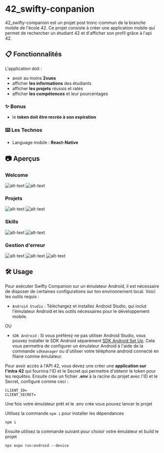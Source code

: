 # 42_swifty-conpanion
42_swifty-companion est un projet post tronc-commun de la branche mobile de l'école 42. Ce projet consiste à créer une application mobile qui permet de rechercher un étudiant 42 et d'afficher son profil grâce à l'api 42.

## 📋 Fonctionnalités
L'application doit :
* avoir au moins **2vues**
* afficher **les informations** des étudiants
* afficher **les projets** réussis et ratés
* afficher **les compétences** et leur pourcentages

### ✨ Bonus
* le **token doit être recrée à son expiration**

### ⌨️ Les Technos

* Language mobile : **React-Native**

## 📷 Aperçus

### Welcome
![alt-text](https://github.com/Ismerie/swifty-companion/blob/main/preview/welcome.jpg)
![alt-text](https://github.com/Ismerie/swifty-companion/blob/main/preview/listSearch.jpg)
### Projets
![alt-text](https://github.com/Ismerie/swifty-companion/blob/main/preview/projects.jpg)
![alt-text](https://github.com/Ismerie/swifty-companion/blob/main/preview/projects2.jpg)
### Skills
![alt-text](https://github.com/Ismerie/swifty-companion/blob/main/preview/skills.jpg)
![alt-text](https://github.com/Ismerie/swifty-companion/blob/main/preview/skills2.jpg)
### Gestion d'erreur
![alt-text](https://github.com/Ismerie/swifty-companion/blob/main/preview/errorAPI.jpg)
![alt-text](https://github.com/Ismerie/swifty-companion/blob/main/preview/notFound.jpg)
![alt-text](https://github.com/Ismerie/swifty-companion/blob/main/preview/emptyProfile.jpg)

## 🛠️ Usage
Pour exécuter Swifty Companion sur un émulateur Android, il est nécessaire de disposer de certaines configurations sur ton environnement local. Voici les outils requis :

* ```Android Studio``` : Téléchargez et installez Android Studio, qui inclut l'émulateur Android et les outils nécessaires pour le développement mobile.

OU

* ```SDK Android``` : Si vous préfèrez ne pas utiliser Android Studio, vous pouvez installer le SDK Android séparément [SDK Android Set Up](https://developer.android.com/studio?hl=fr). Cela vous permettra de configurer un émulateur Android à l'aide de la commande ```sdkmanager``` ou d'utiliser votre téléphone android connecté en filaire comme émulateur.

Pour avoir accès à l'API 42, vous devez une créer une **application sur l'intra 42** qui fournira l'ID et le Secret qui permettre d'obtenir le token pour les requêtes.
Ensuite crée un fichier **.env** à la racine du projet avec l'ID et le Secret, configuré comme ceci :
```
CLIENT_ID=
CLIENT_SECRET=
```
Une fois votre émulateur prêt et le .env crée vous pouvez lancer le projet

Utilisez la commande ```npm i``` pour installer les dépendances
```
npm i
```
Ensuite utilisez la commande suivant pour choisir votre émulateur et build le projet
```
npx expo run:android --device
```
